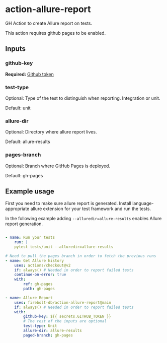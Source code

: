 # action-allure-report
GH Action to create Allure report on tests.

This action requires github pages to be enabled.

## Inputs

### github-key
**Required:**  [Github token](https://docs.github.com/en/actions/security-guides/automatic-token-authentication)

### test-type
Optional: Type of the test to distinguish when reporting. Integration or unit.

Default: unit

### allure-dir
Optional: Directory where allure report lives.

Default: allure-results

### pages-branch
Optional: Branch where GitHub Pages is deployed.

Default: gh-pages

## Example usage

First you need to make sure allure report is generated. Install language-appropriate allure extension for your test framework and run the tests.

In the following example adding `--alluredir=allure-results` enables Allure report generation.

```yml

- name: Run your tests
    run: |
    pytest tests/unit --alluredir=allure-results

# Need to pull the pages branch in order to fetch the previous runs
- name: Get Allure history
    uses: actions/checkout@v2
    if: always() # Needed in order to report failed tests
    continue-on-error: true
    with:
        ref: gh-pages
        path: gh-pages

- name: Allure Report
    uses: firebolt-db/action-allure-report@main
    if: always() # Needed in order to report failed tests
    with:
        github-key: ${{ secrets.GITHUB_TOKEN }}
        # The rest of the inputs are optional
        test-type: Unit
        allure-dir: allure-results
        paged-branch: gh-pages
```